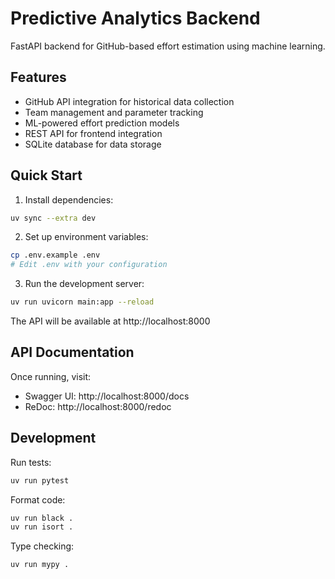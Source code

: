 # Predictive Analytics Backend

FastAPI backend for GitHub-based effort estimation using machine learning.

## Features

- GitHub API integration for historical data collection
- Team management and parameter tracking
- ML-powered effort prediction models
- REST API for frontend integration
- SQLite database for data storage

## Quick Start

1. Install dependencies:
```bash
uv sync --extra dev
```

2. Set up environment variables:
```bash
cp .env.example .env
# Edit .env with your configuration
```

3. Run the development server:
```bash
uv run uvicorn main:app --reload
```

The API will be available at http://localhost:8000

## API Documentation

Once running, visit:
- Swagger UI: http://localhost:8000/docs
- ReDoc: http://localhost:8000/redoc

## Development

Run tests:
```bash
uv run pytest
```

Format code:
```bash
uv run black .
uv run isort .
```

Type checking:
```bash
uv run mypy .
```
